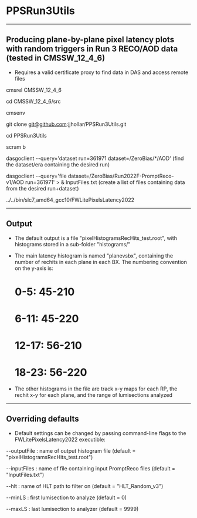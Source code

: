 # PPSRun3Utils

----------------------------------------------------------------
Producing plane-by-plane pixel latency plots with random 
triggers in Run 3 RECO/AOD data (tested in CMSSW_12_4_6)
----------------------------------------------------------------

   * Requires a valid certificate proxy to find data in DAS and access 
     remote files

cmsrel CMSSW_12_4_6

cd CMSSW_12_4_6/src

cmsenv

git clone git@github.com:jjhollar/PPSRun3Utils.git

cd PPSRun3Utils

scram b

dasgoclient --query='dataset run=361971 dataset=/ZeroBias/*/AOD'
(find the dataset/era containing the desired run)

dasgoclient --query='file dataset=/ZeroBias/Run2022F-PromptReco-v1/AOD run=361971' > & InputFiles.txt
(create a list of files containing data from the desired run+dataset)

../../bin/slc7_amd64_gcc10/FWLitePixelsLatency2022

----------------------------------------------------------------
Output
----------------------------------------------------------------

   * The default output is a file "pixelHistogramsRecHits_test.root", with histograms 
     stored in a sub-folder "histograms/"

   * The main latency histogram is named "planevsbx", containing the number of rechits in each 
     plane in each BX. The numbering convention on the y-axis is:

     # 0-5:   	45-210
     # 6-11:	45-220
     # 12-17: 	56-210  
     # 18-23:	56-220

   * The other histograms in the file are track x-y maps for each RP, the rechit x-y for each plane, and the 
     range of lumisections analyzed

----------------------------------------------------------------
Overriding defaults
----------------------------------------------------------------
 
   * Default settings can be changed by passing command-line flags to the FWLitePixelsLatency2022 executible: 

   --outputFile <name> : name of output histogram file (default = "pixelHistogramsRecHits_test.root")

   --inputFiles <name> : name of file containing input PromptReco files (default = "InputFiles.txt")

   --hlt <name> : name of HLT path to filter on (default = "HLT_Random_v3")

   --minLS <integer> : first lumisection to analyze (default = 0)

   --maxLS <integer> : last lumisection to analyzer (default = 9999)
